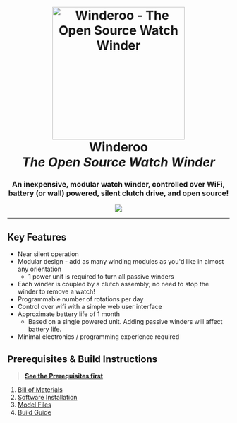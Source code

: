 <h1 align="center">
  <br>
    <img src="./docs/images/winder-running.gif" alt="Winderoo - The Open Source Watch Winder" width="300">
  <br>
    <b>Winderoo</b>
  <br>
    <i>The Open Source Watch Winder</i>
  <h3></h3>
</h1>

<h3 align="center">An inexpensive, modular watch winder, controlled over WiFi, battery (or wall) powered, silent clutch drive, and open source!</h3>

<p align="center">
  <a href="https://www.paypal.com/paypalme/kklarkson">
    <img src="https://img.shields.io/badge/$-donate-ff69b4.svg?maxAge=2592000&amp;style=flat">
  </a>
</p>

<hr/>

## Key Features

* Near silent operation
* Modular design - add as many winding modules as you'd like in almost any orientation
    - 1 power unit is required to turn all passive winders
* Each winder is coupled by a clutch assembly; no need to stop the winder to remove a watch!
* Programmable number of rotations per day
* Control over wifi with a simple web user interface
* Approximate battery life of 1 month
    - Based on a single powered unit. Adding passive winders will affect battery life.
* Minimal electronics / programming experience required

## Prerequisites & Build Instructions
> [**See the Prerequisites first**](./docs/prereqs.md)

1. [Bill of Materials](./docs/bom-requirements.md)
1. [Software Installation](./docs/install-software.md)
1. [Model Files](./model)
1. [Build Guide](./docs/build-guide.md)
